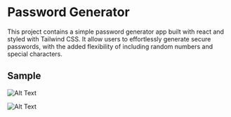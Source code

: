 # Password Generator

This project contains a simple password generator app built with react and styled with Tailwind CSS. It allow users to effortlessly generate secure passwords, with the added flexibility of including random numbers and special characters.

## Sample

![Alt Text](https://imgur.com/cxqg9Wj.jpg)

![Alt Text](https://imgur.com/XxR8VLy.jpg)


